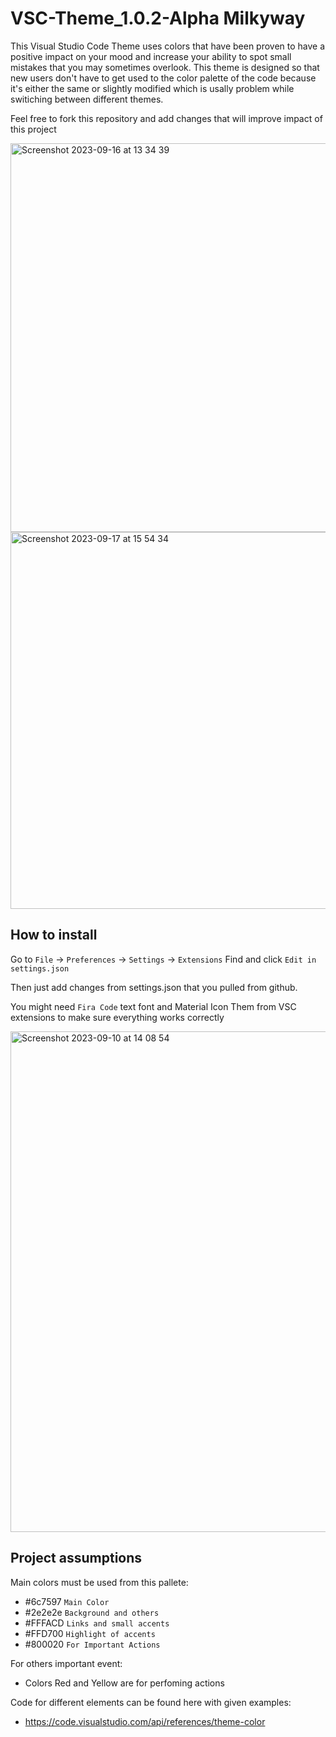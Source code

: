 # VSC-Theme_1.0.2-Alpha Milkyway
This Visual Studio Code Theme uses colors that have been proven to have a positive impact on your mood and increase your ability to spot small mistakes that you may sometimes overlook. This theme is designed so that new users don't have to get used to the color palette of the code because it's either the same or slightly modified which is usally problem while switiching between different themes.

Feel free to fork this repository and add changes that will improve impact of this project


<img width="622" alt="Screenshot 2023-09-16 at 13 34 39" src="https://github.com/kacperbondaruk/VSC-Theme_1.0.1-Alpha-Milkyway/assets/115283771/2773018e-af13-498a-8ef7-0bc87ef13939">

<img width="603" alt="Screenshot 2023-09-17 at 15 54 34" src="https://github.com/kacperbondaruk/VSC-Theme_1.0.1-Alpha-Milkyway/assets/115283771/c5d8d70a-40f5-41dc-a160-caa599172c35">





## How to install
Go to `File` -> `Preferences` -> `Settings` -> `Extensions`
Find and click `Edit in settings.json`

Then just add changes from settings.json that you pulled from github.

You might need `Fira Code` text font and Material Icon Them from VSC extensions to make sure everything works correctly

<img width="801" alt="Screenshot 2023-09-10 at 14 08 54" src="https://github.com/kacperbondaruk/VSC-Theme_1.0.0-Alpha/assets/115283771/f7870841-15e6-4420-a306-20b1a31bd406">

## Project assumptions

Main colors must be used from this pallete:

- #6c7597 `Main Color`
- #2e2e2e `Background and others`
- #FFFACD `Links and small accents`
- #FFD700 `Highlight of accents`
- #800020 `For Important Actions`


For others important event:
- Colors Red and Yellow are for perfoming actions

Code for different elements can be found here with given examples:

- https://code.visualstudio.com/api/references/theme-color
